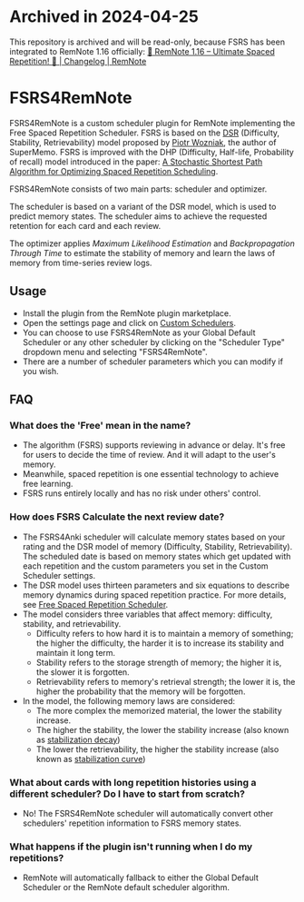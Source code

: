 # Archived in 2024-04-25

This repository is archived and will be read-only, because FSRS has been integrated to RemNote 1.16 officially: [🎉 RemNote 1.16 – Ultimate Spaced Repetition! 🎉 | Changelog | RemNote](https://feedback.remnote.com/changelog/remnote-1-16-ultimate-spaced-repetition)

# FSRS4RemNote

FSRS4RemNote is a custom scheduler plugin for RemNote implementing the Free Spaced Repetition Scheduler. FSRS is based on the [DSR](https://supermemo.guru/wiki/Two_components_of_memory) (Difficulty, Stability, Retrievability) model proposed by [Piotr Wozniak](https://supermemo.guru/wiki/Piotr_Wozniak), the author of SuperMemo. FSRS is improved with the DHP (Difficulty, Half-life, Probability of recall) model introduced in the paper: [A Stochastic Shortest Path Algorithm for Optimizing Spaced Repetition Scheduling](https://www.maimemo.com/paper/).

FSRS4RemNote consists of two main parts: scheduler and optimizer.

The scheduler is based on a variant of the DSR  model, which is used to predict memory states. The scheduler aims to achieve the requested retention for each card and each review.

The optimizer applies *Maximum Likelihood Estimation* and *Backpropagation Through Time* to estimate the stability of memory and learn the laws of memory from time-series review logs.

## Usage

- Install the plugin from the RemNote plugin marketplace.
- Open the settings page and click on [Custom Schedulers](https://www.youtube.com/watch?v=IwaoV-C9az8).
- You can choose to use FSRS4RemNote as your Global Default Scheduler or any other scheduler by clicking on the "Scheduler Type" dropdown menu and selecting "FSRS4RemNote".
- There are a number of scheduler parameters which you can modify if you wish.

## FAQ

### What does the 'Free' mean in the name?

- The algorithm (FSRS) supports reviewing in advance or delay. It's free for users to decide the time of review. And it will adapt to the user's memory.
- Meanwhile, spaced repetition is one essential technology to achieve free learning.
- FSRS runs entirely locally and has no risk under others' control.

### How does FSRS Calculate the next review date?

- The FSRS4Anki scheduler will calculate memory states based on your rating and the DSR model of memory (Difficulty, Stability, Retrievability). The scheduled date is based on memory states which get updated with each repetition and the custom parameters you set in the Custom Scheduler settings. 
- The DSR model uses thirteen parameters and six equations to describe memory dynamics during spaced repetition practice. For more details, see [Free Spaced Repetition Scheduler](https://github.com/open-spaced-repetition/fsrs4anki/wiki/Free-Spaced-Repetition-Scheduler).
- The model considers three variables that affect memory: difficulty, stability, and retrievability.
  - Difficulty refers to how hard it is to maintain a memory of something; the higher the difficulty, the harder it is to increase its stability and maintain it long term.
  - Stability refers to the storage strength of memory; the higher it is, the slower it is forgotten.
  - Retrievability refers to memory's retrieval strength; the lower it is, the higher the probability that the memory will be forgotten.
- In the model, the following memory laws are considered:
  - The more complex the memorized material, the lower the stability increase.
  - The higher the stability, the lower the stability increase (also known as [stabilization decay](https://supermemo.guru/wiki/Stabilization_decay))
  - The lower the retrievability, the higher the stability increase (also known as [stabilization curve](https://supermemo.guru/wiki/Stabilization_curve))

### What about cards with long repetition histories using a different scheduler? Do I have to start from scratch?

- No! The FSRS4RemNote scheduler will automatically convert other schedulers' repetition information to FSRS memory states.

### What happens if the plugin isn't running when I do my repetitions?

- RemNote will automatically fallback to either the Global Default Scheduler or the RemNote default scheduler algorithm.

